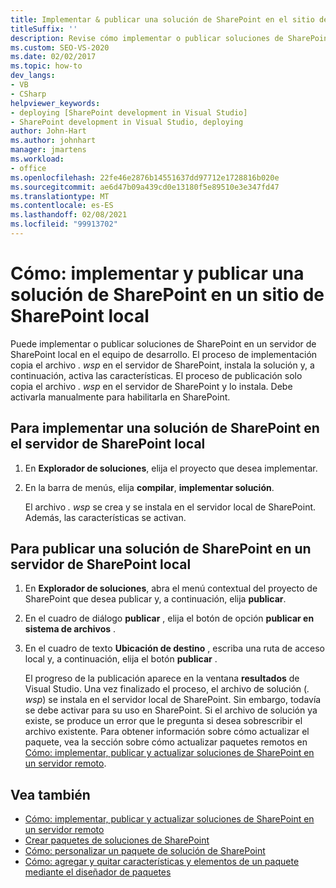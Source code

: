 ```yaml
---
title: Implementar & publicar una solución de SharePoint en el sitio de SharePoint local
titleSuffix: ''
description: Revise cómo implementar o publicar soluciones de SharePoint en un servidor de SharePoint local en el equipo de desarrollo.
ms.custom: SEO-VS-2020
ms.date: 02/02/2017
ms.topic: how-to
dev_langs:
- VB
- CSharp
helpviewer_keywords:
- deploying [SharePoint development in Visual Studio]
- SharePoint development in Visual Studio, deploying
author: John-Hart
ms.author: johnhart
manager: jmartens
ms.workload:
- office
ms.openlocfilehash: 22fe46e2876b14551637dd97712e1728816b020e
ms.sourcegitcommit: ae6d47b09a439cd0e13180f5e89510e3e347fd47
ms.translationtype: MT
ms.contentlocale: es-ES
ms.lasthandoff: 02/08/2021
ms.locfileid: "99913702"
---
```

# <a name="how-to-deploy-and-publish-a-sharepoint-solution-to-a-local-sharepoint-site"></a>Cómo: implementar y publicar una solución de SharePoint en un sitio de SharePoint local
  Puede implementar o publicar soluciones de SharePoint en un servidor de SharePoint local en el equipo de desarrollo. El proceso de implementación copia el archivo *. wsp* en el servidor de SharePoint, instala la solución y, a continuación, activa las características. El proceso de publicación solo copia el archivo *. wsp* en el servidor de SharePoint y lo instala. Debe activarla manualmente para habilitarla en SharePoint.

## <a name="to-deploy-a-sharepoint-solution-to-the-local-sharepoint-server"></a>Para implementar una solución de SharePoint en el servidor de SharePoint local

1. En **Explorador de soluciones**, elija el proyecto que desea implementar.

2. En la barra de menús, elija **compilar**, **implementar solución**.

     El archivo *. wsp* se crea y se instala en el servidor local de SharePoint. Además, las características se activan.

## <a name="to-publish-a-sharepoint-solution-to-a-local-sharepoint-server"></a>Para publicar una solución de SharePoint en un servidor de SharePoint local

1. En **Explorador de soluciones**, abra el menú contextual del proyecto de SharePoint que desea publicar y, a continuación, elija **publicar**.

2. En el cuadro de diálogo **publicar** , elija el botón de opción **publicar en sistema de archivos** .

3. En el cuadro de texto **Ubicación de destino** , escriba una ruta de acceso local y, a continuación, elija el botón **publicar** .

     El progreso de la publicación aparece en la ventana **resultados** de Visual Studio. Una vez finalizado el proceso, el archivo de solución (*. wsp*) se instala en el servidor local de SharePoint. Sin embargo, todavía se debe activar para su uso en SharePoint. Si el archivo de solución ya existe, se produce un error que le pregunta si desea sobrescribir el archivo existente. Para obtener información sobre cómo actualizar el paquete, vea la sección sobre cómo actualizar paquetes remotos en [Cómo: implementar, publicar y actualizar soluciones de SharePoint en un servidor remoto](../sharepoint/how-to-deploy-publish-and-upgrade-sharepoint-solutions-on-a-remote-server.md).

## <a name="see-also"></a>Vea también
- [Cómo: implementar, publicar y actualizar soluciones de SharePoint en un servidor remoto](../sharepoint/how-to-deploy-publish-and-upgrade-sharepoint-solutions-on-a-remote-server.md)
- [Crear paquetes de soluciones de SharePoint](../sharepoint/creating-sharepoint-solution-packages.md)
- [Cómo: personalizar un paquete de solución de SharePoint](../sharepoint/how-to-customize-a-sharepoint-solution-package.md)
- [Cómo: agregar y quitar características y elementos de un paquete mediante el diseñador de paquetes](../sharepoint/how-to-add-and-remove-features-and-items-to-a-package-by-using-the-package-designer.md)
